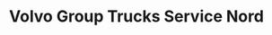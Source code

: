 ---
title: "Volvo Group Trucks Service Nord"
url: /hamburg/volvo-group-trucks-service-nord/
shop: Allgemein
---